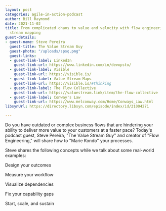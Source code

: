 ```yaml
---
layout: post
categories: agile-in-action-podcast
author: Bill Raymond
date: 2021-11-02
title: From complicated chaos to value and velocity with flow engineering and value
  stream mapping
guest-details:
- guest-name: Steve Pereira
  guest-title: The Value Stream Guy
  guest-photo: "/uploads/spsq.png"
  guest-links:
  - guest-link-label: LinkedIn
    guest-link-url: https://www.linkedin.com/in/devopsto/
  - guest-link-label: Visible
    guest-link-url: https://visible.is/
  - guest-link-label: Value Stream Maps
    guest-link-url: https://visible.is/#thinking
  - guest-link-label: The Flow Collective
    guest-link-url: https://valuestream.link/item/the-flow-collective
  - guest-link-label: Conway's Law
    guest-link-url: https://www.melconway.com/Home/Conways_Law.html
libsynUrl: https://directory.libsyn.com/episode/index/id/21004271

---
```

Do you have outdated or complex business flows that are hindering your ability to deliver more value to your customers at a faster pace? Today's podcast guest, Steve Pereira, "The Value Stream Guy" and creator of "Flow Engineering," will share how to "Marie Kondo" your processes.

Steve shares the following concepts while we talk about some real-world examples:

Design your outcomes

Measure your workflow

Visualize dependencies

Fix your capability gaps

Start, scale, and sustain